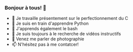 ### Bonjour à tous! 👋

- 🔭 Je travaille présentement sur le perfectionnement du C
- 🌱 Je suis en train d'apprendre Python
- 🌱 J'apprends également le bash
- 🤔 Je suis toujours à le recherche de vidéos instructifs 
- 💬 Venez me parler de photographie
- 📫 N'hésitez pas à me contatcer!
